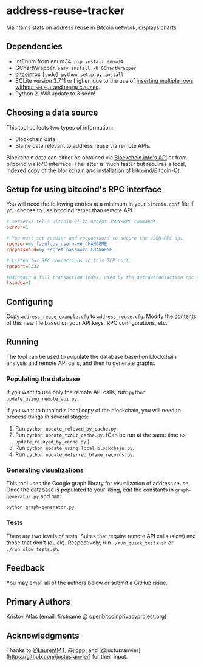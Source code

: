 # address-reuse-tracker
Maintains stats on address reuse in Bitcoin network, displays charts

## Dependencies

* IntEnum from enum34. `pip install enum34`
* GChartWrapper. `easy_install -U GChartWrapper`
* [bitcoinrpc](https://github.com/jgarzik/python-bitcoinrpc) `[sudo] python setup.py install`
* SQLite version 3.7.11 or higher, due to the use of [inserting multiple rows without `SELECT` and `UNION` clauses](http://stackoverflow.com/questions/1609637/is-it-possible-to-insert-multiple-rows-at-a-time-in-an-sqlite-database).
* Python 2. Will update to 3 soon!

## Choosing a data source

This tool collects two types of information:
* Blockchain data
* Blame data relevant to address reuse via remote APIs.

Blockchain data can either be obtained via [Blockchain.info's API](https://blockchain.info/api) or from bitcoind via RPC interface. The latter is much faster but requires a local, indexed copy of the blockchain and installation of bitcoind/Bitcoin-Qt.

## Setup for using bitcoind's RPC interface

You will need the following entries at a minimum in your `bitcoin.conf` file if you choose to use bitcoind rather than remote API.

```ini
# server=1 tells Bitcoin-QT to accept JSON-RPC commands.
server=1

# You must set rpcuser and rpcpassword to secure the JSON-RPC api
rpcuser=my_fabulous_username_CHANGEME
rpcpassword=my_secret_password_CHANGEME

# Listen for RPC connections on this TCP port:
rpcport=8332

#Maintain a full transaction index, used by the getrawtransaction rpc call (default: 0)
txindex=1
```

## Configuring

Copy `address_reuse_example.cfg` to `address_reuse.cfg`. Modify the contents of this new file based on your API keys, RPC configurations, etc.

## Running

The tool can be used to populate the database based on blockchain analysis and remote API calls, and then to generate graphs.

### Populating the database

If you want to use only the remote API calls, run: `python update_using_remote_api.py`.

If you want to bitcoind's local copy of the blockchain, you will need to process things in several stages:

1. Run `python update_relayed_by_cache.py`.
2. Run `python update_txout_cache.py`. (Can be run at the same time as `update_relayed_by_cache.py`.)
3. Run `python update_using_local_blockchain.py`.
4. Run `python update_deferred_blame_records.py`.

### Generating visualizations

This tool uses the Google graph library for visualization of address reuse. Once the database is populated to your liking, edit the constants in `graph-generator.py` and run:

`python graph-generator.py`

### Tests

There are two levels of tests: Suites that require remote API calls (slow) and those that don't (quick). Respectively, run `./run_quick_tests.sh` or `./run_slow_tests.sh`.

## Feedback

You may email all of the authors below or submit a GitHub issue.

## Primary Authors

Kristov Atlas (email: firstname @ openbitcoinprivacyproject.org)

## Acknowledgments

Thanks to [@LaurentMT](https://github.com/LaurentMT), [@jlopp](https://github.com/jlopp), and [@justusranvier](https://github.com/justusranvier] for their input.
